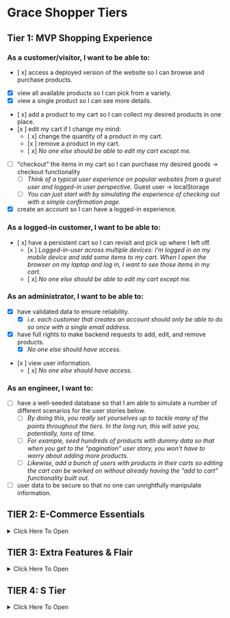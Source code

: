 # Grace Shopper Tiers

## Tier 1: MVP Shopping Experience

### As a customer/visitor, I want to be able to:
- [ x] access a deployed version of the website so I can browse and purchase products.
- [X] view all available products so I can pick from a variety.
- [X] view a single product so I can see more details.
- [ x] add a product to my cart so I can collect my desired products in one place.
- [x ] edit my cart if I change my mind:
  - [ x] change the quantity of a product in my cart.
  - [x ] remove a product in my cart.
  - [ x] *No one else should be able to edit my cart except me.*
- [ ] "checkout" the items in my cart so I can purchase my desired goods -> checkout functionality
  - [ ] *Think of a typical user experience on popular websites from a guest user and logged-in user perspective.* Guest user -> localStorage
  - [ ] *You can just start with by simulating the experience of checking out with a simple confirmation page.*
- [X] create an account so I can have a logged-in experience.

### As a logged-in customer, I want to be able to:
- [ x] have a persistent cart so I can revisit and pick up where I left off.
  - [x ] *Logged-in-user across multiple devices: I'm logged in on my mobile device and add some items to my cart. When I open the browser on my laptop and log in, I want to see those items in my cart.*
  - [ x] *No one else should be able to edit my cart except me.*

### As an administrator, I want to be able to:
- [X] have validated data to ensure reliability.
  - [X] *i.e. each customer that creates an account should only be able to do so once with a single email address.*
- [X] have full rights to make backend requests to add, edit, and remove products.
  - [X] *No one else should have access.*
- [x ] view user information.
  - [ x] *No one else should have access.*

### As an engineer, I want to:
- [ ] have a well-seeded database so that I am able to simulate a number of different scenarios for the user stories below.
  - [ ] *By doing this, you really set yourselves up to tackle many of the points throughout the tiers. In the long run, this will save you, potentially, tons of time.*
  - [ ] *For example, seed hundreds of products with dummy data so that when you get to the “pagination” user story, you won’t have to worry about adding more products.*
  - [ ] *Likewise, add a bunch of users with products in their carts so editing the cart can be worked on without already having the “add to cart” functionality built out.*
- [ ] user data to be secure so that no one can unrightfully manipulate information.
## TIER 2: E-Commerce Essentials

<details><summary>Click Here To Open</summary>

### As a customer, I want to be able to:
- [ ] see all products that belong to a certain category.
  - [ ] *Keep this simple. For example, a product can only belong to one category.*
- [ ] explore an aesthetically pleasing website so I can easily navigate around and enjoy the experience (UI/UX).
  - [ ] *This includes front-end data validations. For example, if certain fields of a form are required and must be in a specific format, this is obvious to the user.*
- [ ] have a persistent cart so I can revisit and pick up where I left off.
  - [ ] *There are two more experiences to consider here. Explore your favorite websites to see what the intended behavior is for the following cases:*
    - [ ] **Guest-only:** I don't want to create an account, but I want my cart to persist between browser refreshes.
      - [ ] Look into front-end storage for this one.
    - [ ] **Guest-to-logged-in-user:** Initially, I'm not logged in, and I add items to my cart. When I eventually log in, I want to see those same items I added when I was logged in still in my cart, in addition to the items I may have had in my cart from a previous logged in session.

### As a logged-in customer, I want to be able to:
- see my order history so I can remember my previously purchased items and their prices at the time of purchase.
- view and edit my user profile so I can update my information when necessary.

### As an administrator, I want to be able to:
- allow customers to have a variety of payment method options in order to increase checkout conversion.
  - *Begin by integrating Stripe, and, if interested, dive into integrating PayPal, Venmo, Braintree, or Bitcoin.*
- edit products and manage users through a dashboard so I can easily make changes and assessments as necessary.

</details>

## TIER 3: Extra Features & Flair

<details><summary>Click Here To Open</summary>

### As an administrator, I want to be able to:
- ensure accurate product inventory so that we can be sure only available products are sold.
  - *For example, when a customer purchases an item, the quantity available is appropriately deducted.*
  - *Likewise, if a customer attempts to purchase a higher quantity of an item that is available, they will be alerted/notified that there isn't enough inventory.*
- offer customers discounts through promo codes so that we can incentivize purchases.

### As a customer, I want to be able to:

#### Receive Notifications
- receive an email confirmation when placing an order so that I can easily reference it when needed without visiting my account.
- be notified when certain events occur so that I am informed of my actions.
  - *For example, when I add a product to my cart, there is a toast notification that pops up in the corner of the page with an appropriate message for that action.*

#### Have A Seamless Experience
-  navigate the website successfully, in a way that is accessible and inclusive.
    - *This is a great opportunity to dive into ADA Compliance (screen-reader friendliness, keyboard navigation, colorblind-friendly, etc.).*
    - *[A11y Checklist](https://a11yproject.com/checklist)*
- view a display to know when content is loading or there is an error so that I can manage my expectations.
  - *For example, loading spinners while the frontend is waiting for a backend response.*
  - *As a customer, if I visit a product page that doesn't exist, notify me that it doesn't and bring me to all products. Likewise, if I visit a page that outright doesn't exist, navigate me to the landing page.*

#### Have A User-Friendly Experience
- filter through all products.
  - *This is an opportunity to dive into a "search" input field. You can filter all products using vanilla JavaScript, or look into Algolia (search-as-a-service).*
- browse through all products in a digestible way so that I am not overwhelmed with an endless list of products.
  - *Dive into pagination here!*
  - *This goes back to the initial seed in Tier 1. If you have a database seeded with thousands of products, there shouldn't be any blockers in order to tackle this user story. It also begs the question of whether we should fetch all of the products from the database or limit the response in intervals (e.g. 25 at a time) and show more only through a user action (e.g. clicking a “Next”/”Show More” button).*
  - *Keep in mind, if you already have the product filter feature built out, can you get pagination to work on the results as well?*
- view featured products so that I can get inspiration.
  - *For example, display the five most purchased products within a given period of time (i.e. yesterday or last week), or the most recently added products.*
- add products to a wishlist so that I can differentiate products I would like to purchase now (cart) versus products I might be interested in purchasing in the future (wishlist).

</details>

## TIER 4: S Tier

<details><summary>Click Here To Open</summary>

### As a customer, I want to be able to:
- post products to my social media accounts so that I can share with my friends/followers.
  - *For example, integrating Facebook to create a post of a product's name, description, photo and link.*
- receive recommended products so that I can have a customized user experience and get inspiration.
  - *For example, based on products viewed (similar products; matching "tags").*
- feel like the website experience is customized for my native language.
  - **Internationalization (i19n)**
    - *The process of designing and building an application to facilitate localization. The main concern is that applications can be adapted to various languages and regions without engineering changes.*
  - **Localization (i10n)**
    - *The cultural and linguistic adaptation of an internationalized application to two or more culturally-distinct markets.*
    - *For example, the website while the main language of the United States and United Kingdom is English, the currency ($ vs. £) and date format (12/31/2020 vs. 31/12/2020) vary.*
  - *[Mozilla Internationalization & Localization Guidelines](https://www-archive.mozilla.org/docs/reflist/i18n/)*

### As an administrator, I want to be able to:
- visualize relevant KPIs (key performance indicators) in the admin dashboard so that I can make educated business decisions.
  - *For example, a line graph of total sales over time.*

### As a CEO/CTO, I want:
- the website to allow for multi tenancy so that we can potentially white label the application and allow users to create "shops."
  - *Think Etsy and Amazon, where the sellers can have their own "shops" within the platforms.*

</details>

